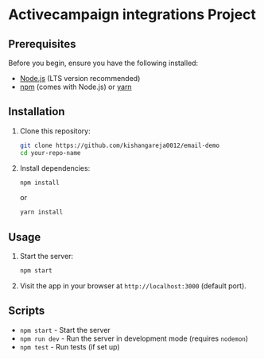 # Activecampaign integrations Project

## Prerequisites

Before you begin, ensure you have the following installed:

- [Node.js](https://nodejs.org/) (LTS version recommended)
- [npm](https://www.npmjs.com/) (comes with Node.js) or [yarn](https://yarnpkg.com/)

## Installation

1. Clone this repository:

   ```bash
   git clone https://github.com/kishangareja0012/email-demo
   cd your-repo-name
   ```

2. Install dependencies:

   ```bash
   npm install
   ```

   or

   ```bash
   yarn install
   ```

## Usage

1. Start the server:

   ```bash
   npm start
   ```

2. Visit the app in your browser at `http://localhost:3000` (default port).

## Scripts

- `npm start` - Start the server
- `npm run dev` - Run the server in development mode (requires `nodemon`)
- `npm test` - Run tests (if set up)
